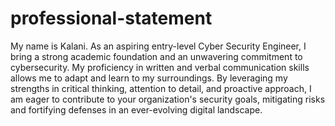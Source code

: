 # professional-statement
My name is Kalani. As an aspiring entry-level Cyber Security Engineer, I bring a strong academic foundation and an unwavering commitment to cybersecurity. My proficiency in written and verbal communication skills allows me to adapt and learn to my surroundings. By leveraging my strengths in critical thinking, attention to detail, and proactive approach, I am eager to contribute to your organization's security goals, mitigating risks and fortifying defenses in an ever-evolving digital landscape.
